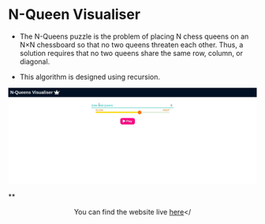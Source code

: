 # N-Queen Visualiser

- The N-Queens puzzle is the problem of placing N chess queens on an N×N chessboard so that no two queens threaten each other. Thus, a solution requires that no two queens share the same row, column, or diagonal.

- This algorithm is designed using recursion.

![N-Queen-visualisation](visualisation.gif)

**<p align='center'>You can find the website live <a href="https://nqueen.netlify.app/">here</a></